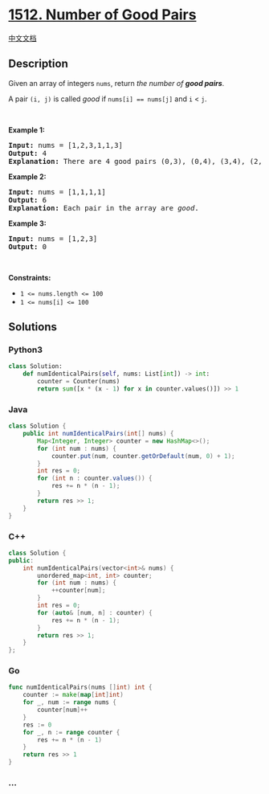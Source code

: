 # [1512. Number of Good Pairs](https://leetcode.com/problems/number-of-good-pairs)

[中文文档](/solution/1500-1599/1512.Number%20of%20Good%20Pairs/README.md)

## Description

<p>Given an array of integers <code>nums</code>, return <em>the number of <strong>good pairs</strong></em>.</p>

<p>A pair <code>(i, j)</code> is called <em>good</em> if <code>nums[i] == nums[j]</code> and <code>i</code> &lt; <code>j</code>.</p>

<p>&nbsp;</p>
<p><strong class="example">Example 1:</strong></p>

<pre>
<strong>Input:</strong> nums = [1,2,3,1,1,3]
<strong>Output:</strong> 4
<strong>Explanation:</strong> There are 4 good pairs (0,3), (0,4), (3,4), (2,5) 0-indexed.
</pre>

<p><strong class="example">Example 2:</strong></p>

<pre>
<strong>Input:</strong> nums = [1,1,1,1]
<strong>Output:</strong> 6
<strong>Explanation:</strong> Each pair in the array are <em>good</em>.
</pre>

<p><strong class="example">Example 3:</strong></p>

<pre>
<strong>Input:</strong> nums = [1,2,3]
<strong>Output:</strong> 0
</pre>

<p>&nbsp;</p>
<p><strong>Constraints:</strong></p>

<ul>
	<li><code>1 &lt;= nums.length &lt;= 100</code></li>
	<li><code>1 &lt;= nums[i] &lt;= 100</code></li>
</ul>

## Solutions

<!-- tabs:start -->

### **Python3**

```python
class Solution:
    def numIdenticalPairs(self, nums: List[int]) -> int:
        counter = Counter(nums)
        return sum([x * (x - 1) for x in counter.values()]) >> 1
```

### **Java**

```java
class Solution {
    public int numIdenticalPairs(int[] nums) {
        Map<Integer, Integer> counter = new HashMap<>();
        for (int num : nums) {
            counter.put(num, counter.getOrDefault(num, 0) + 1);
        }
        int res = 0;
        for (int n : counter.values()) {
            res += n * (n - 1);
        }
        return res >> 1;
    }
}
```

### **C++**

```cpp
class Solution {
public:
    int numIdenticalPairs(vector<int>& nums) {
        unordered_map<int, int> counter;
        for (int num : nums) {
            ++counter[num];
        }
        int res = 0;
        for (auto& [num, n] : counter) {
            res += n * (n - 1);
        }
        return res >> 1;
    }
};
```

### **Go**

```go
func numIdenticalPairs(nums []int) int {
	counter := make(map[int]int)
	for _, num := range nums {
		counter[num]++
	}
	res := 0
	for _, n := range counter {
		res += n * (n - 1)
	}
	return res >> 1
}
```

### **...**

```

```

<!-- tabs:end -->
